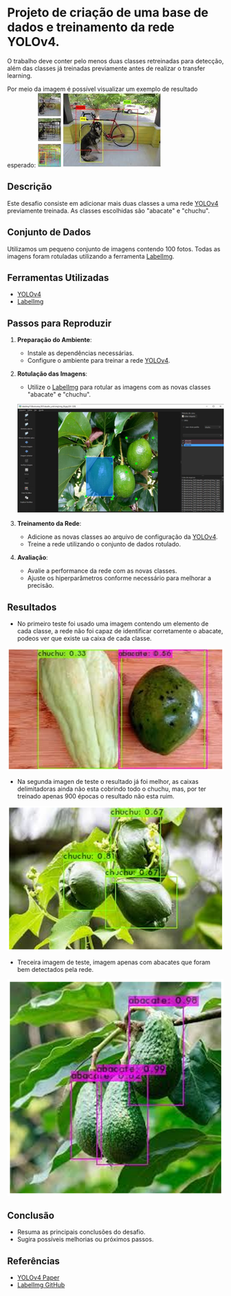 # Projeto de criação de uma base de dados e treinamento da rede YOLOv4.
O trabalho deve conter pelo menos duas classes retreinadas para detecção, além das classes já treinadas previamente antes de realizar o transfer learning.

Por meio da imagem é possível visualizar um exemplo de resultado esperado:
![img](imagens/yolo.jpeg)

## Descrição
Este desafio consiste em adicionar mais duas classes a uma rede [YOLOv4](https://docs.ultralytics.com/pt/models/yolov4/#what-are-bag-of-freebies-in-the-context-of-yolov4) previamente treinada. As classes escolhidas são "abacate" e "chuchu".

## Conjunto de Dados
Utilizamos um pequeno conjunto de imagens contendo 100 fotos. Todas as imagens foram rotuladas utilizando a ferramenta [LabelImg](https://github.com/tzutalin/labelImg).

## Ferramentas Utilizadas
- [YOLOv4](https://docs.ultralytics.com/pt/models/yolov4/#what-are-bag-of-freebies-in-the-context-of-yolov4)
- [LabelImg](https://github.com/tzutalin/labelImg)

## Passos para Reproduzir
1. **Preparação do Ambiente**:
    - Instale as dependências necessárias.
    - Configure o ambiente para treinar a rede [YOLOv4](https://docs.ultralytics.com/pt/models/yolov4/#what-are-bag-of-freebies-in-the-context-of-yolov4).

2. **Rotulação das Imagens**:
    - Utilize o [LabelImg](https://github.com/tzutalin/labelImg) para rotular as imagens com as novas classes "abacate" e "chuchu".

    ![fig](imagens/l_img.JPG)

3. **Treinamento da Rede**:
    - Adicione as novas classes ao arquivo de configuração da [YOLOv4](https://docs.ultralytics.com/pt/models/yolov4/#what-are-bag-of-freebies-in-the-context-of-yolov4).
    - Treine a rede utilizando o conjunto de dados rotulado.

4. **Avaliação**:
    - Avalie a performance da rede com as novas classes.
    - Ajuste os hiperparâmetros conforme necessário para melhorar a precisão.

## Resultados
- No primeiro teste foi usado uma imagem contendo um elemento de cada classe, a rede não foi capaz de identificar corretamente o abacate, podeos ver que existe ua caixa de cada classe.

![teste1](imagens/teste1.png)

- Na segunda imagen de teste o resultado já foi melhor, as caixas delimitadoras ainda não esta cobrindo todo o chuchu, mas, por ter treinado apenas 900 épocas o resultado não esta ruim.

![teste2](imagens/teste2.png)

- Treceira imagem de teste, imagem apenas com abacates que foram bem detectados pela rede.

![teste3](imagens/teste3.png)

## Conclusão
- Resuma as principais conclusões do desafio.
- Sugira possíveis melhorias ou próximos passos.

## Referências
- [YOLOv4 Paper](https://arxiv.org/abs/2004.10934)
- [LabelImg GitHub](https://github.com/tzutalin/labelImg)
